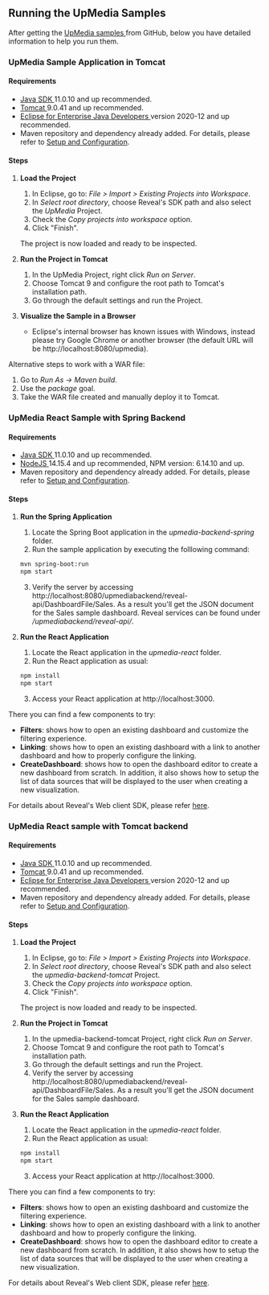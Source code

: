 ## Running the UpMedia Samples

After getting the <a href="https://github.com/RevealBi/sdk-samples-java" target="_blank" rel="noopener"> UpMedia samples </a> from GitHub, below you have detailed information to help you run them.


### UpMedia Sample Application in Tomcat

#### Requirements

- <a href="https://www.oracle.com/java/technologies/javase-downloads.html" target="_blank" rel="noopener"> Java SDK </a> 11.0.10 and up recommended.   
- <a href="https://tomcat.apache.org/download-90.cgi" target="_blank" rel="noopener"> Tomcat </a> 9.0.41 and up recommended.
- <a href=" https://www.eclipse.org/downloads/packages/" target="_blank" rel="noopener"> Eclipse for Enterprise Java Developers </a> version 2020-12 and up recommended.
- Maven repository and dependency already added. For details, please refer to [Setup and Configuration](setup-configuration.html#maven-dependency).
 
#### Steps

1. **Load the Project**
   1. In Eclipse, go to: *File > Import > Existing Projects into Workspace*.
   2. In *Select root directory*, choose Reveal's SDK path and also select the *UpMedia* Project.
   3. Check the *Copy projects into workspace* option.
   4. Click "Finish".

    The project is now loaded and ready to be inspected.

2. **Run the Project in Tomcat**
   1. In the UpMedia Project, right click *Run on Server*.
   2. Choose Tomcat 9 and configure the root path to Tomcat's installation path.
   3. Go through the default settings and run the Project.  

3. **Visualize the Sample in a Browser**
   - Eclipse's internal browser has known issues with Windows, instead please try Google Chrome or another browser (the default URL will be http://localhost:8080/upmedia).


Alternative steps to work with a WAR file:
1. Go to *Run As -> Maven build*.
2. Use the *package* goal.
3. Take the WAR file created and manually deploy it to Tomcat.


### UpMedia React Sample with Spring Backend

#### Requirements

- <a href="https://www.oracle.com/java/technologies/javase-downloads.html" target="_blank" rel="noopener"> Java SDK </a> 11.0.10 and up recommended.
- <a href="https://nodejs.org/en/download/" target="_blank" rel="noopener"> NodeJS </a> 14.15.4 and up recommended, NPM version: 6.14.10 and up.
- Maven repository and dependency already added. For details, please refer to [Setup and Configuration](setup-configuration.html#maven-dependency).

#### Steps

1. **Run the Spring Application**
   1. Locate the Spring Boot application in the *upmedia-backend-spring* folder.
   2. Run the sample application by executing the folllowing command:  
   
    ```bash
    mvn spring-boot:run
    npm start
   ```
   3. Verify the server by accessing http://localhost:8080/upmediabackend/reveal-api/DashboardFile/Sales. As a result you'll get the JSON document for the Sales sample dashboard.
   Reveal services can be found under */upmediabackend/reveal-api/*.

2. **Run the React Application**
   1. Locate the React application in the *upmedia-react* folder.
   2. Run the React application as usual:  

    ```bash
    npm install
    npm start
   ```
   3. Access your React application at http://localhost:3000.

There you can find a few components to try:
- **Filters**: shows how to open an existing dashboard and customize the filtering experience.
- **Linking**: shows how to open an existing dashboard with a link to another dashboard and how to properly configure the linking.
- **CreateDashboard**: shows how to open the dashboard editor to create a new dashboard from scratch. In addition, it also shows how to setup the list of data sources that will be displayed to the user when creating a new visualization.

For details about Reveal's Web client SDK, please refer [here](~/en/developer/web-sdk/overview.md).

### UpMedia React sample with Tomcat backend

#### Requirements

- <a href="https://www.oracle.com/java/technologies/javase-downloads.html" target="_blank" rel="noopener"> Java SDK </a> 11.0.10 and up recommended.
- <a href="https://tomcat.apache.org/download-90.cgi" target="_blank" rel="noopener"> Tomcat </a> 9.0.41 and up recommended.
- <a href="https://www.eclipse.org/downloads/packages/" target="_blank" rel="noopener"> Eclipse for Enterprise Java Developers </a> version 2020-12 and up recommended.
- Maven repository and dependency already added. For details, please refer to [Setup and Configuration](setup-configuration.html#maven-dependency).
 
#### Steps

1. **Load the Project**
   1. In Eclipse, go to: *File > Import > Existing Projects into Workspace*.
   2. In *Select root directory*, choose Reveal's SDK path and also select the *upmedia-backend-tomcat* Project.
   3. Check the *Copy projects into workspace* option.
   4. Click "Finish".

    The project is now loaded and ready to be inspected.

2. **Run the Project in Tomcat**
   1. In the upmedia-backend-tomcat Project, right click *Run on Server*.
   2. Choose Tomcat 9 and configure the root path to Tomcat's installation path.
   3. Go through the default settings and run the Project. 
   4. Verify the server by accessing http://localhost:8080/upmediabackend/reveal-api/DashboardFile/Sales. As a result you'll get the JSON document for the Sales sample dashboard.

3. **Run the React Application**
   1. Locate the React application in the *upmedia-react* folder.
   2. Run the React application as usual:

    ```bash
    npm install
    npm start
   ```
   3. Access your React application at http://localhost:3000.

There you can find a few components to try:
- **Filters**: shows how to open an existing dashboard and customize the filtering experience.
- **Linking**: shows how to open an existing dashboard with a link to another dashboard and how to properly configure the linking.
- **CreateDashboard**: shows how to open the dashboard editor to create a new dashboard from scratch. In addition, it also shows how to setup the list of data sources that will be displayed to the user when creating a new visualization.

For details about Reveal's Web client SDK, please refer [here](~/en/developer/java-sdk/overview.md).

